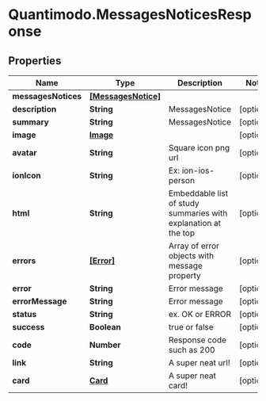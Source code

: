 # Quantimodo.MessagesNoticesResponse

## Properties
Name | Type | Description | Notes
------------ | ------------- | ------------- | -------------
**messagesNotices** | [**[MessagesNotice]**](MessagesNotice.md) |  | 
**description** | **String** | MessagesNotice | [optional] 
**summary** | **String** | MessagesNotice | [optional] 
**image** | [**Image**](Image.md) |  | [optional] 
**avatar** | **String** | Square icon png url | [optional] 
**ionIcon** | **String** | Ex: ion-ios-person | [optional] 
**html** | **String** | Embeddable list of study summaries with explanation at the top | [optional] 
**errors** | [**[Error]**](Error.md) | Array of error objects with message property | [optional] 
**error** | **String** | Error message | [optional] 
**errorMessage** | **String** | Error message | [optional] 
**status** | **String** | ex. OK or ERROR | [optional] 
**success** | **Boolean** | true or false | [optional] 
**code** | **Number** | Response code such as 200 | [optional] 
**link** | **String** | A super neat url! | [optional] 
**card** | [**Card**](Card.md) | A super neat card! | [optional] 



